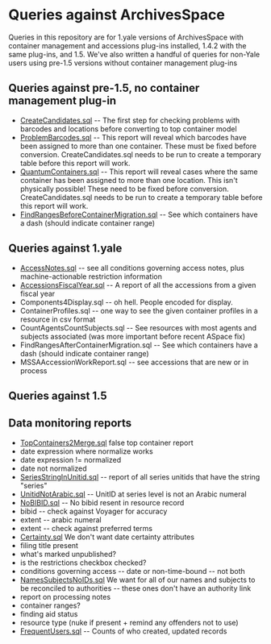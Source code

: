 Queries against ArchivesSpace
=============================
Queries in this repository are for 1.yale versions of ArchivesSpace with container management and accessions plug-ins installed, 1.4.2 with the same plug-ins, and 1.5. We've also written a handful of queries for non-Yale users using pre-1.5 versions without container management plug-ins

Queries against pre-1.5, no container management plug-in
--------------------------------------------------------
 * [CreateCandidates.sql](https://github.com/YaleArchivesSpace/ArchivesSpaceQueries/blob/master/ContainerConversion/CreateCandidates.sql) -- The first step for checking problems with barcodes and locations before converting to top container model
 * [ProblemBarcodes.sql](https://github.com/YaleArchivesSpace/ArchivesSpaceQueries/blob/master/ContainerConversion/ProblemBarcodes.sql) -- This report will reveal which barcodes have been assigned to more than one container. These must be fixed before conversion. CreateCandidates.sql needs to be run to create a temporary table before this report will work.
 * [QuantumContainers.sql](https://github.com/YaleArchivesSpace/ArchivesSpaceQueries/blob/master/ContainerConversion/QuantumContainers.sql) -- This report will reveal cases where the same container has been assigned to more than one location. This isn't physically possible! These need to be fixed before conversion. CreateCandidates.sql needs to be run to create a temporary table before this report will work.
 * [FindRangesBeforeContainerMigration.sql](https://github.com/YaleArchivesSpace/ArchivesSpaceQueries/blob/master/1.4.2/FindRangesBeforeContainerMigration.sql) -- See which containers have a dash (should indicate container range)

Queries against 1.yale
----------------------
 * [AccessNotes.sql](https://github.com/YaleArchivesSpace/ArchivesSpaceQueries/blob/master/1.yale/AccessNotes.sql) -- see all conditions governing access notes, plus machine-actionable restriction information
 * [AccessionsFiscalYear.sql](https://github.com/YaleArchivesSpace/ArchivesSpaceQueries/blob/master/1.yale/AccessionsFiscalYear.sql) -- A report of all the accessions from a given fiscal year
 * Components4Display.sql -- oh hell. People encoded for display. 
 * ContainerProfiles.sql -- one way to see the given container profiles in a resource in csv format
 * CountAgentsCountSubjects.sql -- See resources with most agents and subjects associated (was more important before recent ASpace fix)
 * FindRangesAfterContainerMigration.sql -- See which containers have a dash (should indicate container range)
 * MSSAAccessionWorkReport.sql -- see accessions that are new or in process

Queries against 1.5
-------------------

Data monitoring reports
-----------------------
 * [TopContainers2Merge.sql](https://github.com/YaleArchivesSpace/ArchivesSpaceQueries/blob/master/Data%20Monitoring/TopContainers2Merge.sql) false top container report
 * date expression where normalize works
 * date expression != normalized
 * date not normalized
 * [SeriesStringInUnitid.sql](https://github.com/YaleArchivesSpace/ArchivesSpaceQueries/blob/master/Data%20Monitoring/SeriesStringInUnitid.sql) -- report of all series unitids that have the string "series"
 * [UnitidNotArabic.sql](https://github.com/YaleArchivesSpace/ArchivesSpaceQueries/blob/master/Data%20Monitoring/UnitidNotArabic.sql) -- UnitID at series level is not an Arabic numeral
 * [NoBIBID.sql](https://github.com/YaleArchivesSpace/ArchivesSpaceQueries/blob/master/Data%20Monitoring/NoBIBID.sql) -- No bibid resent in resource record
 * bibid -- check against Voyager for accuracy 
 * extent -- arabic numeral
 * extent -- check against preferred terms
 * [Certainty.sql](https://github.com/YaleArchivesSpace/ArchivesSpaceQueries/blob/master/Data%20Monitoring/Certainty.sql) We don't want date certainty attributes
 * filing title present
 * what's marked unpublished?
 * is the restrictions checkbox checked?
 * conditions governing access -- date or non-time-bound -- not both
 * [NamesSubjectsNoIDs.sql](https://github.com/YaleArchivesSpace/ArchivesSpaceQueries/blob/master/Data%20Monitoring/NamesSubjectsNoIDs.sql) We want for all of our names and subjects to be reconciled to authorities -- these ones don't have an authority link
 * report on processing notes
 * container ranges?
 * finding aid status
 * resource type (nuke if present + remind any offenders not to use) 
 * [FrequentUsers.sql](https://github.com/YaleArchivesSpace/ArchivesSpaceQueries/blob/master/Data%20Monitoring/FrequentUsers.sql) -- Counts of who created, updated records
